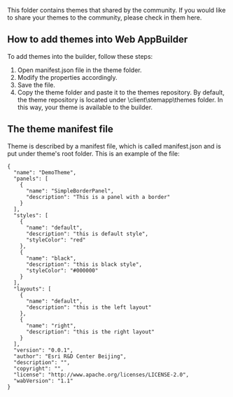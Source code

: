 This folder contains themes that shared by the community. If you would like to share your themes to the community, please check in them here.  

## How to add themes into Web AppBuilder
To add themes into the builder, follow these steps:

1. Open manifest.json file in the theme folder. 
2. Modify the properties accordingly.
3. Save the file.
4. Copy the theme folder and paste it to the themes repository. By default, the theme repository is located under \client\stemapp\themes folder. In this way, your theme is available to the builder. 

## The theme manifest file
Theme is described by a manifest file, which is called manifest.json and is put under theme's root folder. This is an example of the file:

```
{
  "name": "DemoTheme",
  "panels": [
    {
      "name": "SimpleBorderPanel",
      "description": "This is a panel with a border"
    }
  ],
  "styles": [
    {
      "name": "default",
      "description": "this is default style",
      "styleColor": "red"
    },
    {
      "name": "black",
      "description": "this is black style",
      "styleColor": "#000000"
    }
  ],
  "layouts": [
    {
      "name": "default",
      "description": "this is the left layout"
    },
    {
      "name": "right",
      "description": "this is the right layout"
    }
  ],
  "version": "0.0.1",
  "author": "Esri R&D Center Beijing",
  "description": "",
  "copyright": "",
  "license": "http://www.apache.org/licenses/LICENSE-2.0",
  "wabVersion": "1.1"
}
```
